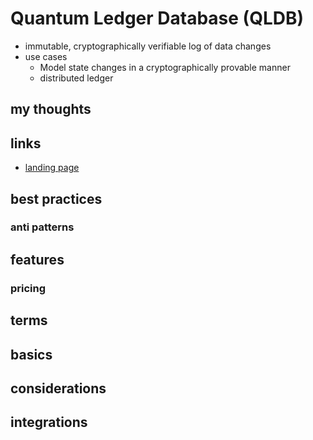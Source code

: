# Quantum Ledger Database (QLDB)

- immutable, cryptographically verifiable log of data changes
- use cases
  - Model state changes in a cryptographically provable manner
  - distributed ledger

## my thoughts

## links

- [landing page](https://aws.amazon.com/qldb/?did=ap_card&trk=ap_card)

## best practices

### anti patterns

## features

### pricing

## terms

## basics

## considerations

## integrations
